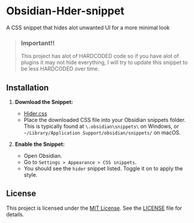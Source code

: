 # Obsidian-Hder-snippet
 A CSS snippet that hides alot unwanted UI for a more minimal look


> ### Important‼️
> This project has alot of HARDCODED code so if you have alot of plugins it may not hide everything, I will try to update this snippet to be less HARDCODED over time.



## Installation
1. **Download the Snippet:**
   - [Hider.css](https://github.com/cheaderthecoder/Obsidian-Hider-snippet/blob/main/Hider.css)
   - Place the downloaded CSS file into your Obsidian snippets folder. This is typically found at `\.obsidian\snippets\` on Windows, or `~/Library/Application Support/obsidian/snippets/` on macOS.


2. **Enable the Snippet:**
   - Open Obsidian.
   - Go to `Settings > Appearance > CSS snippets`.
   - You should see the `hider` snippet listed. Toggle it on to apply the style.



## License
This project is licensed under the [MIT License](LICENSE). See the [LICENSE](LICENSE) file for details.
